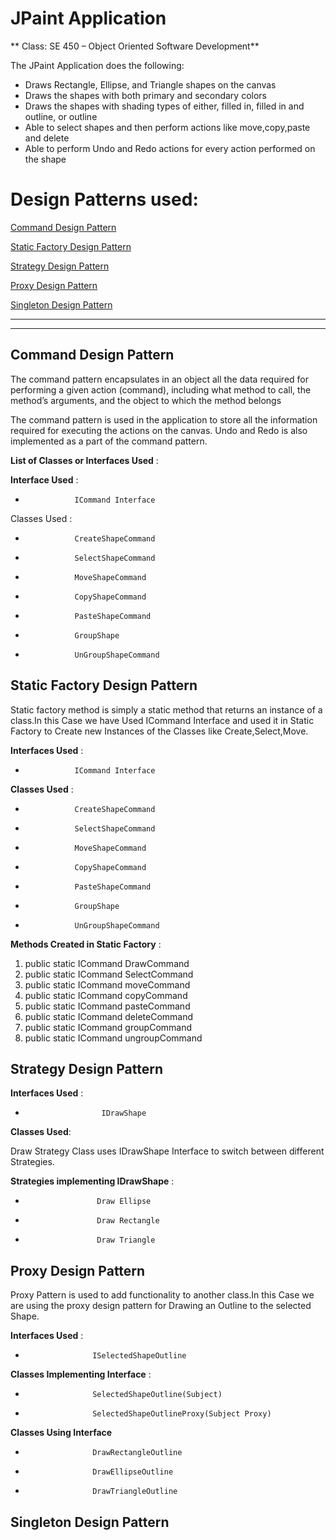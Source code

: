 # JPaint Application

** Class: SE 450 – Object Oriented Software Development**

The JPaint Application does the following:

- Draws Rectangle, Ellipse, and Triangle shapes on the canvas
- Draws the shapes with both primary and secondary colors
- Draws the shapes with shading types of either, filled in, filled in and outline, or outline
- Able to select shapes and then perform actions like move,copy,paste and delete
- Able to perform Undo and Redo actions for every action performed on the shape



# Design Patterns used:
[Command Design Pattern](#command)

[Static Factory Design Pattern](#staticfact)

[Strategy Design Pattern](#strat)

[Proxy Design Pattern](#proxy)

[Singleton Design Pattern](#Singleton)


---

---

<a name="command"/> 

## Command Design Pattern

The command pattern encapsulates in an object all the data required for performing a given action (command), including what method to call, the method’s arguments, and the object to which the method belongs

The command pattern is used in the application to store all the information required for executing the actions on the canvas. Undo and Redo is also implemented as a part of the command pattern.

**List of Classes or Interfaces Used** :

**Interface Used** : 
*                ICommand Interface

Classes Used : 
*                CreateShapeCommand
*                SelectShapeCommand
*                MoveShapeCommand
*                CopyShapeCommand
*                PasteShapeCommand
*                GroupShape
*                UnGroupShapeCommand

<a name="staticfact"/>

## Static Factory Design Pattern

Static factory method is simply a static method that returns an instance of a class.In this Case we have Used ICommand Interface and used it in Static Factory to Create new Instances of the Classes like Create,Select,Move.

**Interfaces Used** : 
*                ICommand Interface

**Classes Used** : 

*                CreateShapeCommand
*                SelectShapeCommand
*                MoveShapeCommand
*                CopyShapeCommand
*                PasteShapeCommand
*                GroupShape
*                UnGroupShapeCommand

**Methods Created in Static Factory** : 

1. public static ICommand DrawCommand
2. public static ICommand SelectCommand
3. public static ICommand moveCommand
4. public static ICommand copyCommand
5. public static ICommand pasteCommand
6. public static ICommand deleteCommand
7. public static ICommand groupCommand
8. public static ICommand ungroupCommand


## Strategy Design Pattern

**Interfaces Used** : 

*                      IDrawShape

**Classes Used**:

Draw Strategy Class uses IDrawShape Interface to switch between different Strategies.

**Strategies implementing IDrawShape**  : 
*                     Draw Ellipse
*                     Draw Rectangle
*                     Draw Triangle

## Proxy Design Pattern

Proxy Pattern is used to add functionality to another class.In this Case we are using the proxy design pattern for Drawing an Outline to the selected Shape.

**Interfaces Used** : 

*                    ISelectedShapeOutline

**Classes Implementing Interface** : 

*                    SelectedShapeOutline(Subject)
*                    SelectedShapeOutlineProxy(Subject Proxy)

**Classes Using Interface**

*                    DrawRectangleOutline
*                    DrawEllipseOutline
*                    DrawTriangleOutline

## Singleton Design Pattern





